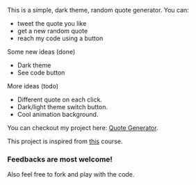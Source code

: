 This is a simple, dark theme, random quote generator. You can:
* tweet the quote you like
* get a new random quote
* reach my code using a button
   

Some new ideas (done)
* Dark theme
* See code button
   
More ideas (todo)
* Different quote on each click.
* Dark/light theme switch button.
* Cool animation background.
   
You can checkout my project here: [Quote Generator](https://the-localhost.github.io/quote-generator/).  

This project is inspired from [this](https://www.udemy.com/course/javascript-web-projects-to-build-your-portfolio-resume/) course. 

### Feedbacks are most welcome!
Also feel free to fork and play with the code.



